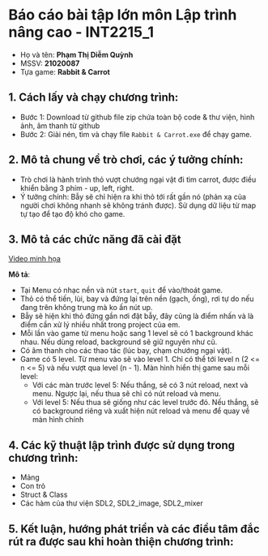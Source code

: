 # Báo cáo bài tập lớn môn Lập trình nâng cao - INT2215_1
- Họ và tên: **Phạm Thị Diễm Quỳnh**
- MSSV: **21020087**
- Tựa game: **Rabbit & Carrot**

## 1. Cách lấy và chạy chương trình:
- Bước 1: Download từ github file zip chứa toàn bộ code & thư viện, hình ảnh, âm thanh từ github
- Bước 2: Giải nén, tìm và chạy file `Rabbit & Carrot.exe` để chạy game.

## 2. Mô tả chung về trò chơi, các ý tưởng chính:
- Trò chơi là hành trình thỏ vượt chướng ngại vật đi tìm carrot, được điều khiển bằng 3 phím - up, left, right.
- Ý tưởng chính: Bẫy sẽ chỉ hiện ra khi thỏ tới rất gần nó (phản xạ của người chơi không nhanh sẽ không tránh được). Sử dụng dữ liệu từ map tự tạo để tạo độ khó cho game.

## 3. Mô tả các chức năng đã cài đặt

[Video minh họa](https://www.youtube.com/watch?v=uVNvpU1Bqng)

**Mô tả**:  
- Tại Menu có nhạc nền và nút `start`, `quit` để vào/thoát game.
- Thỏ có thể tiến, lùi, bay và đứng lại trên nền (gạch, ống), rơi tự do nếu đang trên không trung mà ko ấn nút up. 
- Bẫy sẽ hiện khi thỏ đứng gần nơi đặt bẫy, đây cũng là điểm nhấn và là điểm cần xử lý nhiều nhất trong project của em. 
- Mỗi lần vào game từ menu hoặc sang 1 level sẽ có 1 background khác nhau. Nếu dùng reload, background sẽ giữ nguyên như cũ.
- Có âm thanh cho các thao tác (lúc bay, chạm chướng ngại vật).
- Game có 5 level. Từ menu vào sẽ vào level 1. Chỉ có thể tới level n (2 <= n <= 5) và nếu vượt qua level (n - 1). Màn hình hiển thị game sau mỗi level:
    + Với các màn trước level 5: Nếu thắng, sẽ có 3 nút reload, next và menu. Ngược lại, nếu thua sẽ chỉ có nút reload và menu.
    + Với level 5: Nếu thua sẽ giống như các level trước đó. Nếu thắng, sẽ có background riêng và xuất hiện nút reload và menu để quay về màn hình chính
        
## 4. Các kỹ thuật lập trình được sử dụng trong chương trình:
- Mảng
- Con trỏ
- Struct & Class
- Các hàm của thư viện SDL2, SDL2_image, SDL2_mixer
## 5. Kết luận, hướng phát triển và các điều tâm đắc rút ra được sau khi hoàn thiện chương trình:

